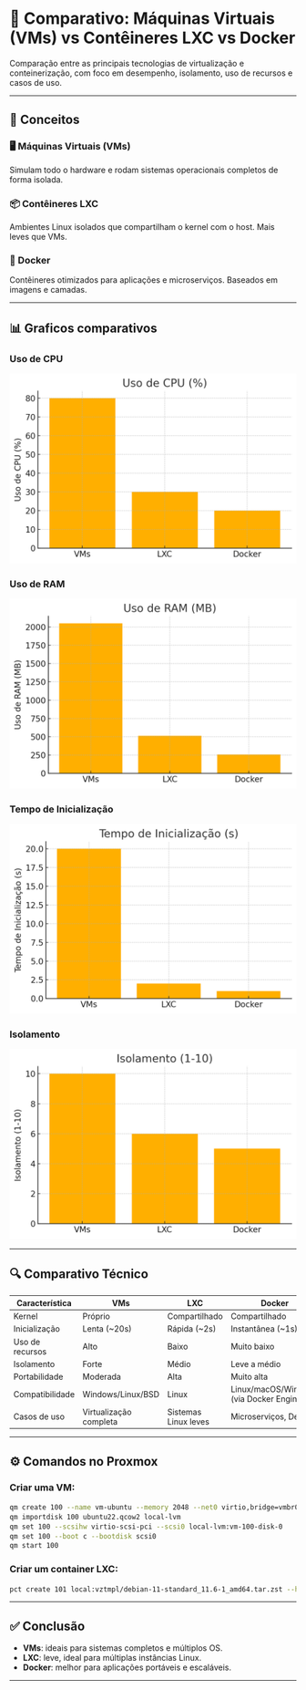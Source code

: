 # 🧠 Comparativo: Máquinas Virtuais (VMs) vs Contêineres LXC vs Docker

Comparação entre as principais tecnologias de virtualização e conteinerização, com foco em desempenho, isolamento, uso de recursos e casos de uso.

---

## 🧩 Conceitos

### 🖥️ Máquinas Virtuais (VMs)
Simulam todo o hardware e rodam sistemas operacionais completos de forma isolada.

### 📦 Contêineres LXC
Ambientes Linux isolados que compartilham o kernel com o host. Mais leves que VMs.

### 🐳 Docker
Contêineres otimizados para aplicações e microserviços. Baseados em imagens e camadas.

---

## 📊 Graficos comparativos

### Uso de CPU
![Uso de CPU](fig1.png)

### Uso de RAM
![Uso de RAM](fig2.png)

### Tempo de Inicialização
![Tempo de Inicialização](fig3.png)

### Isolamento
![Isolamento](fig4.png)

---

## 🔍 Comparativo Técnico

| Característica             | VMs                       | LXC                          | Docker                       |
|---------------------------|---------------------------|------------------------------|------------------------------|
| Kernel                    | Próprio                   | Compartilhado                | Compartilhado                |
| Inicialização             | Lenta (~20s)              | Rápida (~2s)                 | Instantânea (~1s)            |
| Uso de recursos           | Alto                      | Baixo                        | Muito baixo                  |
| Isolamento                | Forte                     | Médio                        | Leve a médio                 |
| Portabilidade             | Moderada                  | Alta                         | Muito alta                   |
| Compatibilidade           | Windows/Linux/BSD         | Linux                        | Linux/macOS/Windows (via Docker Engine) |
| Casos de uso              | Virtualização completa    | Sistemas Linux leves         | Microserviços, DevOps        |

---

## ⚙️ Comandos no Proxmox

### Criar uma VM:
```bash
qm create 100 --name vm-ubuntu --memory 2048 --net0 virtio,bridge=vmbr0
qm importdisk 100 ubuntu22.qcow2 local-lvm
qm set 100 --scsihw virtio-scsi-pci --scsi0 local-lvm:vm-100-disk-0
qm set 100 --boot c --bootdisk scsi0
qm start 100
```

### Criar um container LXC:
```bash
pct create 101 local:vztmpl/debian-11-standard_11.6-1_amd64.tar.zst --hostname container-debian --cores 2 --memory 1024 --rootfs local-lvm:8 --net0 name=eth0,bridge=vmbr0,ip=dhcp --start 1
```

---

## ✅ Conclusão

- **VMs**: ideais para sistemas completos e múltiplos OS.
- **LXC**: leve, ideal para múltiplas instâncias Linux.
- **Docker**: melhor para aplicações portáveis e escaláveis.

---
